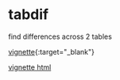 # tabdif
find differences across 2 tables


[vignette](http://www.dmontaner.com/tabdif/pkg/inst/doc/tabdif_intro.html){:target="_blank"}

<a href="http://www.dmontaner.com/tabdif/pkg/inst/doc/tabdif_intro.html" target="_blank">vignette html</a>
